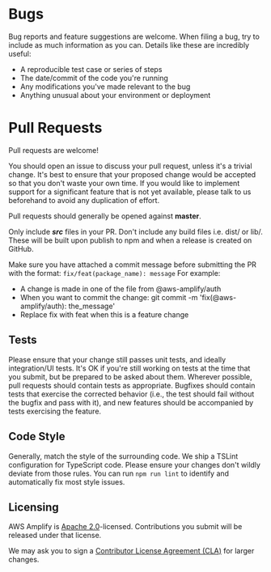# Bugs

Bug reports and feature suggestions are welcome. When filing a bug, try to include as much information as you can. Details like these are incredibly useful:

* A reproducible test case or series of steps
* The date/commit of the code you're running
* Any modifications you've made relevant to the bug
* Anything unusual about your environment or deployment

# Pull Requests

Pull requests are welcome!

You should open an issue to discuss your pull request, unless it's a trivial change. It's best to ensure that your proposed change would be accepted so that you don't waste your own time. If you would like to implement support for a significant feature that is not yet available, please talk to us beforehand to avoid any duplication of effort. 

Pull requests should generally be opened against **master**.

Only include ***src*** files in your PR. Don't include any build files i.e. dist/ or lib/. These will be built upon publish to npm and when a release is created on GitHub.

Make sure you have attached a commit message before submitting the PR with the format: ```fix/feat(package_name): message```
For example:
  * A change is made in one of the file from @aws-amplify/auth
  * When you want to commit the change: git commit -m 'fix(@aws-amplify/auth): the_message'
  * Replace fix with feat when this is a feature change

## Tests

Please ensure that your change still passes unit tests, and ideally integration/UI tests. It's OK if you're still working on tests at the time that you submit, but be prepared to be asked about them. Wherever possible, pull requests should contain tests as appropriate. Bugfixes should contain tests that exercise the corrected behavior (i.e., the test should fail without the bugfix and pass with it), and new features should be accompanied by tests exercising the feature.

## Code Style

Generally, match the style of the surrounding code. We ship a TSLint configuration for TypeScript code. Please ensure your changes don't wildly deviate from those rules. You can run `npm run lint` to identify and automatically fix most style issues.

## Licensing

AWS Amplify is [Apache 2.0](LICENSE)-licensed. Contributions you submit will be released under that license.

We may ask you to sign a [Contributor License Agreement (CLA)](http://en.wikipedia.org/wiki/Contributor_License_Agreement) for larger changes.
